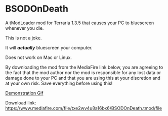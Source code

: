 # BSODOnDeath
A tModLoader mod for Terraria 1.3.5 that causes your PC to bluescreen whenever you die.

This is not a joke.

It will ***actually*** bluescreen your computer.

Does not work on Mac or Linux.

By downloading the mod from the MediaFire link below, you are agreeing to the fact that the mod author nor the mod is responsible for any lost data or damage done to your PC and that you are using this at your discretion and at your own risk. Save everything before using this!

[Demonstration Gif](https://gfycat.com/understatedvaguegreatwhiteshark)

Download link: https://www.mediafire.com/file/txe2wv4u8a16bx6/BSODOnDeath.tmod/file
